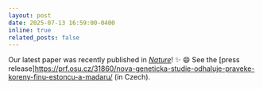 ```yaml
---
layout: post
date: 2025-07-13 16:59:00-0400
inline: true
related_posts: false
---
```


Our latest paper was recently published in [*Nature*](https://doi.org/10.1038/s41586-025-09189-3)! :sparkles: :smile: See the [press release]https://prf.osu.cz/31860/nova-geneticka-studie-odhaluje-praveke-koreny-finu-estoncu-a-madaru/ (in Czech).
